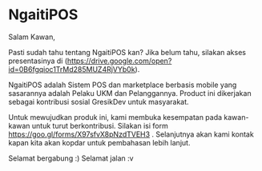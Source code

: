 # NgaitiPOS
Salam Kawan,

Pasti sudah tahu tentang NgaitiPOS kan? Jika belum tahu, silakan akses presentasinya di (https://drive.google.com/open?id=0B6fgqioc1TrMd285MUZ4RjVYb0k).

NgaitiPOS adalah Sistem POS dan marketplace berbasis mobile yang sasarannya adalah Pelaku UKM dan Pelanggannya. Product ini dikerjakan sebagai kontribusi sosial GresikDev untuk masyarakat.

Untuk mewujudkan produk ini, kami membuka kesempatan pada kawan-kawan untuk turut berkontribusi. Silakan isi form https://goo.gl/forms/X97sfvX8pNzdTVEH3 . Selanjutnya akan kami kontak kapan kita akan kopdar untuk pembahasan lebih lanjut.

Selamat bergabung :)
Selamat jalan :v
